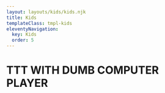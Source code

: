 ```yaml
---
layout: layouts/kids/kids.njk
title: Kids
templateClass: tmpl-kids
eleventyNavigation:
  key: Kids
  order: 5
---
```


# TTT WITH DUMB COMPUTER PLAYER



